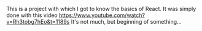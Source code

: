 This is a project with which I got to know the basics of React. It was simply done with this video https://www.youtube.com/watch?v=Rh3tobg7hEo&t=1189s
It's not much, but beginning of something...
